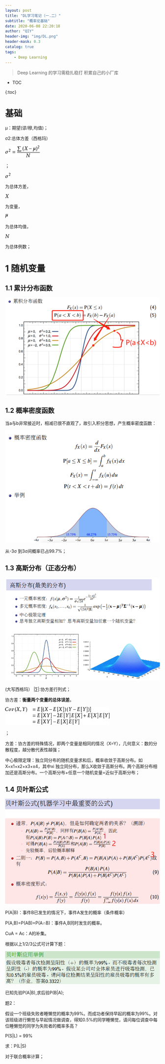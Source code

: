 ```yaml
---
layout: post
title: "DL学习笔记（一.二）"
subtitle: "概率论基础"
date: 2020-06-08 22:20:18
author: "QIY"
header-img: "img/DL.png"
header-mask: 0.3
catalog: true
tags:
    - Deep Learning
---
```


> Deep Learning 的学习需稳扎稳打 积累自己的小厂库

* TOC

{:toc}

# 基础

μ：期望(谬/穆,均值)；

σ2:总体方差（西格玛）

![](/img/in-post/200608_probability/a401300c4d205accadf0d728e2e2e2e8.png)

；

![](/img/in-post/200608_probability/aee06fae9acb52d337db9883a4d39c64.png)

为总体方差，

![](/img/in-post/200608_probability/882637017673794eb5e6fdaf1bb71a03.png)

为变量，

![](/img/in-post/200608_probability/d12272b410ab9271fee480a318b0dc87.png)

为总体均值，

![](/img/in-post/200608_probability/ca7b21878acf82ae1057c8a4242d7b2b.png)

为总体例数；

# 1 随机变量

## 1.1 累计分布函数

![](/img/in-post/200608_probability/ef5af44637e041b8f4d80f61c723713e.png)

## 1.2 概率密度函数

当a与b非常接近时，相减已很不直观了，故引入积分思想，产生概率密度函数：

![](/img/in-post/200608_probability/a427ef572bc1553299adf6c35559f6dd.png)

从-3σ 到3σ间概率已占99.7%；

## 1.3 高斯分布（正态分布）

![](/img/in-post/200608_probability/18a1c7991334b77ba15c50f877f39b0e.png)

(大写西格玛） \|∑\|:协方差行列式；

协方差：**衡量两个变量的总体误差**。

![](/img/in-post/200608_probability/ffa42420f8acc7a54eac0e66c211e88f.png)

；

方差：协方差的特殊情况，即两个变量是相同的情况（X=Y），几何意义：数的分散程度，越分散代表性越强；

中心极限定理：独立同分布的随机变量求和后，概率收敛于高斯分布。如X=x1+x2+x3+x4，其中xi
独立同分布，那么X收敛于高斯分布。两个高斯分布相加还是高斯分布。一个高斯分布+任意一个随机变量=近似于高斯分布；

## 1.4 贝叶斯公式

![](/img/in-post/200608_probability/f9dba4359e7cad004b6d004bd66f2090.png)

P(A\|B)：事件B已发生的情况下，事件A发生的概率（条件概率）

P(A,B)=P(AB)=P(A∩B)：事件A,B同时发生的概率。

CuA = Ac：A的补集。

根据以上1/2/3公式可计算下题：

![](/img/in-post/200608_probability/9f79a328d934e787937605a9d4ca5a69.png)

已知先验P(A\|B),求后验P(B\|A);

题2：

假设一个班级失败者睡懒觉的概率为99%。而成功者保持早起的概率为99%。对该班级进行懒觉与早起情况做调查，得知0.5%的同学睡懒觉，请问每位调查中每位睡懒觉的同学为失败者的概率多高？

P(S\|L) = 99%

求：P(L\|S)

对于联合概率计算；
